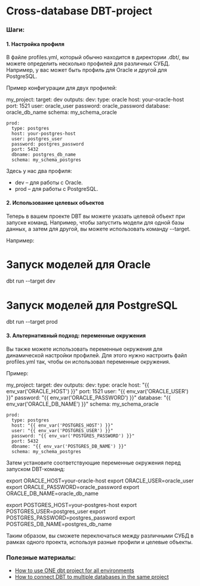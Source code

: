 # Cross-database DBT-project

### Шаги:

#### 1. Настройка профиля

В файле profiles.yml, который обычно находится в директории .dbt/, вы можете определить несколько профилей для различных СУБД. Например, у вас может быть профиль для Oracle и другой для PostgreSQL.

Пример конфигурации для двух профилей:

my_project:
  target: dev
  outputs:
    dev:
      type: oracle
      host: your-oracle-host
      port: 1521
      user: oracle_user
      password: oracle_password
      database: oracle_db_name
      schema: my_schema_oracle
      
    prod:
      type: postgres
      host: your-postgres-host
      user: postgres_user
      password: postgres_password
      port: 5432
      dbname: postgres_db_name
      schema: my_schema_postgres


Здесь у нас два профиля:
- dev – для работы с Oracle.
- prod – для работы с PostgreSQL.

#### 2. Использование целевых объектов

Теперь в вашем проекте DBT вы можете указать целевой объект при запуске команд. Например, чтобы запустить модели для одной базы данных, а затем для другой, вы можете использовать команду --target.

Например:

# Запуск моделей для Oracle
dbt run --target dev

# Запуск моделей для PostgreSQL
dbt run --target prod


#### 3. Альтернативный подход: переменные окружения

Вы также можете использовать переменные окружения для динамической настройки профилей. Для этого нужно настроить файл profiles.yml так, чтобы он использовал переменные окружения.

Пример:

my_project:
  target: dev
  outputs:
    dev:
      type: oracle
      host: "{{ env_var('ORACLE_HOST') }}"
      port: 1521
      user: "{{ env_var('ORACLE_USER') }}"
      password: "{{ env_var('ORACLE_PASSWORD') }}"
      database: "{{ env_var('ORACLE_DB_NAME') }}"
      schema: my_schema_oracle
    
    prod:
      type: postgres
      host: "{{ env_var('POSTGRES_HOST') }}"
      user: "{{ env_var('POSTGRES_USER') }}"
      password: "{{ env_var('POSTGRES_PASSWORD') }}"
      port: 5432
      dbname: "{{ env_var('POSTGRES_DB_NAME') }}"
      schema: my_schema_postgres


Затем установите соответствующие переменные окружения перед запуском DBT-команд:

export ORACLE_HOST=your-oracle-host
export ORACLE_USER=oracle_user
export ORACLE_PASSWORD=oracle_password
export ORACLE_DB_NAME=oracle_db_name

export POSTGRES_HOST=your-postgres-host
export POSTGRES_USER=postgres_user
export POSTGRES_PASSWORD=postgres_password
export POSTGRES_DB_NAME=postgres_db_name


Таким образом, вы сможете переключаться между различными СУБД в рамках одного проекта, используя разные профили и целевые объекты.


### Полезные материалы:

- [How to use ONE dbt project for all environments](https://youtu.be/qxFxOBPyZNY?si=L6i1Bv2YJgZZX1he)
- [How to connect DBT to multiple databases in the same project](https://www.datameer.com/blog/how-to-connect-dbt-to-multiple-databases-in-the-same-project/)